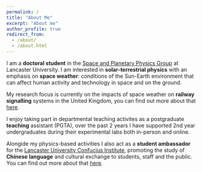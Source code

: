 ```yaml
---
permalink: /
title: "About Me"
excerpt: "About me"
author_profile: true
redirect_from: 
  - /about/
  - /about.html
---
```


I am a **doctoral student** in the [Space and Planetary Physics Group](https://www.lancaster.ac.uk/physics/research/astrophysics/space-and-planetary-physics/) at Lancaster University. I am interested in **solar-terrestrial physics** with an emphasis on **space weather**: conditions of the Sun-Earth environment that can affect human activity and technology in space and on the ground.

My research focus is currently on the impacts of space weather on **railway signalling** systems in the United Kingdom, you can find out more about that [here](https://cameron-patterson.github.io/research/signalling/).

I enjoy taking part in departmental teaching activites as a postgraduate **teaching** assistant (PGTA), over the past 2 years I have supported 2nd year undergraduates during their experimental labs both in-person and online.

Alongide my physics-based activities I also act as a **student ambassador** for the [Lancaster University Confucius Institute](https://www.lancaster.ac.uk/confucius-institute/), promoting the study of **Chinese language** and cultural exchange to students, staff and the public. You can find out more about that [here](https://cameron-patterson.github.io/china/).

